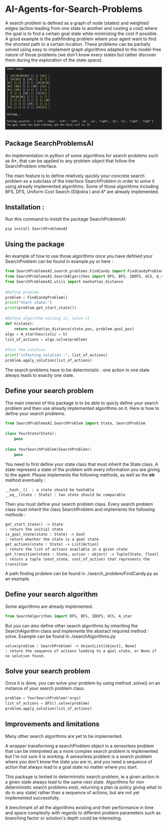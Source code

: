 # AI-Agents-for-Search-Problems
A search problem is defined as a graph of node (states) and weighted edges (action leading from one state to another and costing a cost) where the goal is to find a certain goal state while minimizing the cost if possible. A good example is the pathfinding problem where your agent want to find the shortest path to a certain location. 
These problems can be partially solved using easy to implement graph algorithms adapted to the model-free nature of those problems (we don't know every states but rather discover them during the exploration of the state space).

![Alt text](search_pb.png)

## Package SearchProblemsAI
An implementation in python of some algorithms for search problems such as A*, that can be applied to any problem object that follow the SearchProblem interface.

The main feature is to define relatively quickly your concrete search problem as a subclass of the interface SearchProblem in order to solve it using already implemented algorithms. Some of those algorithms including BFS, DFS, Uniform Cost Search (Dijkstra ) and A* are already implemented.

## Installation :
Run this command to install the package SearchProblemAI:

    pip install SearchProblemsAI

## Using the package 
An example of how to use those algorithms once you have defined your SearchProblem can be found in example.py or here :

```python
from SearchProblemsAI.search_problems.FindCandy import FindCandyProblem
from SearchProblemsAI.SearchAlgorithms import DFS, BFS, IDDFS, UCS, A_star
from SearchProblemsAI.utils import manhattan_distance

#Define problem
problem = FindCandyProblem()
print("Start state:")
print(problem.get_start_state())

#Define algorithm solving it, solve it
def h(state):
    return manhattan_distance(state.pos, problem.goal_pos)
algo = A_star(heuristic = h)
list_of_actions = algo.solve(problem)

#Test the solution
print("\nTesting solution :", list_of_actions)
problem.apply_solution(list_of_actions)
```

The search problems have to be deterministic : one action in one state always leads to exactly one state.



## Define your search problem

The main interest of this package is to be able to quicly define your search problem and then use already implemented algorithms on it. Here is how to define your search problems.

```python
from SearchProblemsAI.SearchProblem import State, SearchProblem

class YourState(State):
    pass
    
class YourSearchProblem(SearchProblem):  
    pass
```

You need to first define your state class that must inherit the State class. A state represent a state of the problem with every information you are giving to the agent. Please implements the following methods, as well as the __str__ method eventually :

    __hash__()  : a state should be hashable
    __eq__(state : State) : two state should be comparable
      
Then you must define your search problem class. Every search problem class must inherit the class SearchProblem and implements the following methods :

    get_start_state() -> State                                                : return the initial state
    is_goal_state(state : State) -> bool                                      : return whether the state is a goal state
    get_actions(state : State) -> List[Action]                                : return the list of actions available in a given state
    get_transition(state : State, action : object) -> Tuple[State, float]     : return a tuple (next_state, cost_of_action) that represents the transition
      
A path finding problem can be found in ./search_problem/FindCandy.py as an example.
      

## Define your search algorithm
Some algorithms are already implemented.
```python
from SearchAlgorithms import DFS, BFS, IDDFS, UCS, A_star
```

But you can also define other search algorithms by inheriting the SearchAlgorithm class and implements the abstract required method : solve. Example can be found in ./searchAlgorithms.py

    solve(problem : SearchProblem) -> Union[List[object], None]               : return the sequence of actions leading to a goal state, or None if no solution found.



## Solve your search problem
Once it is done, you can solve your problem by using method .solve() on an instance of your search problem class.
````python
problem = YourSearchProblem(*args)
list_of_actions = DFS().solve(problem)
problem.apply_solution(list_of_actions)
````

## Improvements and limitations
Many other search algorithms are yet to be implemented.

A wrapper transforming a searchProblem object in a sensorless problem that can be interpreted as a more complex search problem is implemented but I'm not sure it is working. A sensorless problem is a search problem where you don't know the state you are in, and you need a sequence of action that always lead to a goal state no matter where you start. 

This package is limited to deterministic search problem, ie a given action in a given state always lead to the same next state. Algorithms for non deterministic search problems exist, returning a plan (a policy giving what to do in any state) rather than a sequence of actions, but are not yet implemented successfully.

A benchmark of all the algorithms existing and their performance in time and space complexity with regards to different problem parameters such as branching factor or solution's depth could be interesting.
